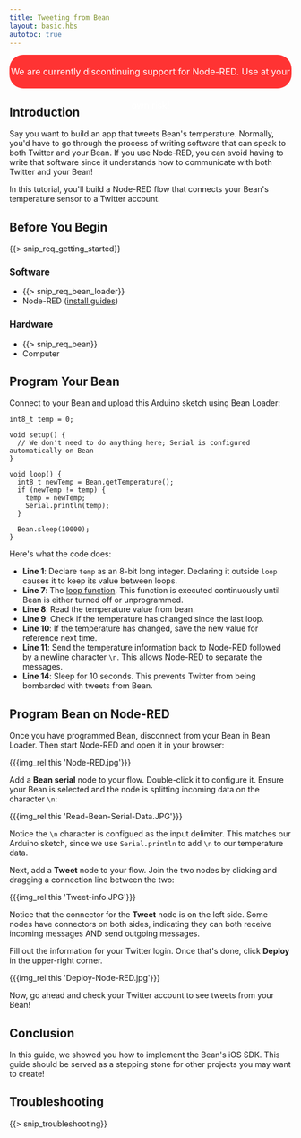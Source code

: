 ```yaml
---
title: Tweeting from Bean
layout: basic.hbs
autotoc: true
---
```


<div style="height: 60px; background: #ff3333; border-radius: 25px; text-align: center; vertical-align: middle; line-height: 60px;">
<font color="white" size="3">
We are currently discontinuing support for Node-RED. Use at your own risk!
</font>
</div>

## Introduction

Say you want to build an app that tweets Bean's temperature. Normally, you'd have to go through the process of writing software that can speak to both Twitter and your Bean. If you use Node-RED, you can avoid having to write that software since it understands how to communicate with both Twitter and your Bean!

In this tutorial, you'll build a Node-RED flow that connects your Bean's temperature sensor to a Twitter account.

## Before You Begin

{{> snip_req_getting_started}}

### Software

* {{> snip_req_bean_loader}}
* Node-RED ([install guides](../installation))

### Hardware

* {{> snip_req_bean}}
* Computer

## Program Your Bean

Connect to your Bean and upload this Arduino sketch using Bean Loader:

```
int8_t temp = 0;

void setup() {
  // We don't need to do anything here; Serial is configured automatically on Bean
}

void loop() {
  int8_t newTemp = Bean.getTemperature();
  if (newTemp != temp) {
    temp = newTemp;
    Serial.println(temp);
  }

  Bean.sleep(10000);
}

```
Here's what the code does:

* **Line 1**: Declare `temp` as an 8-bit long integer. Declaring it outside `loop` causes it to keep its value between loops.
* **Line 7**: The [loop function](https://www.arduino.cc/en/Reference/Loop). This function is executed continuously until Bean is either turned off or unprogrammed.
* **Line 8**: Read the temperature value from bean.
* **Line 9**: Check if the temperature has changed since the last loop.
* **Line 10**: If the temperature has changed, save the new value for reference next time.
* **Line 11**: Send the temperature information back to Node-RED followed by a newline character `\n`. This allows Node-RED to separate the messages.
* **Line 14**: Sleep for 10 seconds. This prevents Twitter from being bombarded with tweets from Bean.

## Program Bean on Node-RED

Once you have programmed Bean, disconnect from your Bean in Bean Loader. Then start Node-RED and open it in your browser:

{{{img_rel this 'Node-RED.jpg'}}}

Add a **Bean serial** node to your flow. Double-click it to configure it. Ensure your Bean is selected and the node is splitting incoming data on the character `\n`:

{{{img_rel this 'Read-Bean-Serial-Data.JPG'}}}

Notice the `\n` character is configued as the input delimiter. This matches our Arduino sketch, since we use `Serial.println` to add `\n` to our temperature data.

Next, add a **Tweet** node to your flow. Join the two nodes by clicking and dragging a connection line between the two:

{{{img_rel this 'Tweet-info.JPG'}}}

Notice that the connector for the **Tweet** node is on the left side. Some nodes have connectors on both sides, indicating they can both receive incoming messages AND send outgoing messages.

Fill out the information for your Twitter login. Once that's done, click **Deploy** in the upper-right corner.

{{{img_rel this 'Deploy-Node-RED.jpg'}}}

Now, go ahead and check your Twitter account to see tweets from your Bean!

## Conclusion

In this guide, we showed you how to implement the Bean's iOS SDK.  This guide should be served as a stepping stone for other projects you may want to create!

## Troubleshooting

{{> snip_troubleshooting}}

